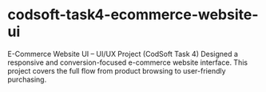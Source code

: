 # codsoft-task4-ecommerce-website-ui
E-Commerce Website UI – UI/UX Project (CodSoft Task 4) Designed a responsive and conversion-focused e-commerce website interface. This project covers the full flow from product browsing to user-friendly purchasing.
